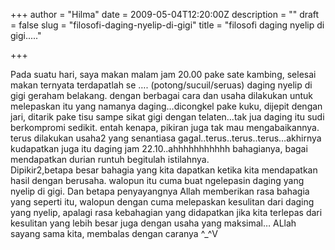 +++
author = "Hilma"
date = 2009-05-04T12:20:00Z
description = ""
draft = false
slug = "filosofi-daging-nyelip-di-gigi"
title = "filosofi daging nyelip di gigi....."

+++

Pada suatu hari, saya makan malam jam 20.00 pake sate kambing, selesai makan ternyata terdapatlah se …. (potong/sucuil/seruas) daging nyelip di gigi geraham belakang. dengan berbagai cara dan usaha dilakukan untuk melepaskan itu yang namanya daging…dicongkel pake kuku, dijepit dengan jari, ditarik pake tisu sampe sikat gigi dengan telaten…tak jua daging itu sudi berkompromi sedikit. entah kenapa, pikiran juga tak mau mengabaikannya. terus dilakukan usaha2 yang senantiasa gagal..terus..terus..terus…akhirnya kudapatkan juga itu daging jam 22.10..ahhhhhhhhhhh bahagianya, bagai mendapatkan durian runtuh begitulah istilahnya.  
Dipikir2,betapa besar bahagia yang kita dapatkan ketika kita mendapatkan hasil dengan berusaha. walopun itu cuma buat ngelepasin daging yang nyelip di gigi. Dan betapa penyayangnya Allah memberikan rasa bahagia yang seperti itu, walopun dengan cuma melepaskan kesulitan dari daging yang nyelip, apalagi rasa kebahagian yang didapatkan jika kita terlepas dari kesulitan yang lebih besar juga dengan usaha yang maksimal… ALlah sayang sama kita, membalas dengan caranya ^_^V

